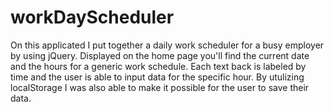 # workDayScheduler
On this applicated I put together a daily work scheduler for a busy employer by using jQuery. Displayed on the home page you'll find the current date and the hours for a generic work schedule. Each text back is labeled by time and the user is able to input data for the specific hour. By utulizing localStorage I was also able to make it possible for the user to save their data.